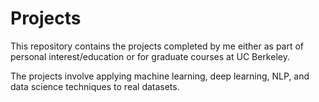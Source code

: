# Projects
This repository contains the projects completed by me either as part of personal interest/education or for graduate courses at UC Berkeley. 

The projects involve applying machine learning, deep learning, NLP, and data science techniques to real datasets.
